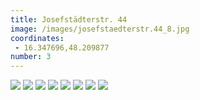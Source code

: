 ```yaml
---
title: Josefstädterstr. 44
image: /images/josefstaedterstr.44_8.jpg
coordinates:
 - 16.347696,48.209877
number: 3
---
```



<div class="photos">
<img src="{{site.url}}/images/josefstaedterstr.44_1.jpg" >
<img src="{{site.url}}/images/josefstaedterstr.44_2.jpg" >
<img src="{{site.url}}/images/josefstaedterstr.44_3.jpg" >
<img src="{{site.url}}/images/josefstaedterstr.44_4.jpg" >
<img src="{{site.url}}/images/josefstaedterstr.44_5.jpg" >
<img src="{{site.url}}/images/josefstaedterstr.44_6.jpg" >
<img src="{{site.url}}/images/josefstaedterstr.44_7.jpg" >
<img src="{{site.url}}/images/josefstaedterstr.44_8.jpg" >

</div>
